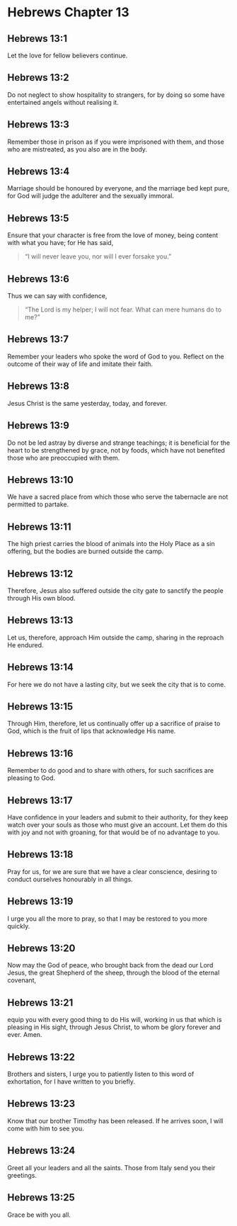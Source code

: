 # Hebrews Chapter 13

## Hebrews 13:1

Let the love for fellow believers continue.

## Hebrews 13:2

Do not neglect to show hospitality to strangers, for by doing so some have entertained angels without realising it.

## Hebrews 13:3

Remember those in prison as if you were imprisoned with them, and those who are mistreated, as you also are in the body.

## Hebrews 13:4

Marriage should be honoured by everyone, and the marriage bed kept pure, for God will judge the adulterer and the sexually immoral.

## Hebrews 13:5

Ensure that your character is free from the love of money, being content with what you have; for He has said,

> “I will never leave you, nor will I ever forsake you.”

## Hebrews 13:6

Thus we can say with confidence,

> “The Lord is my helper; I will not fear.
> What can mere humans do to me?”

## Hebrews 13:7

Remember your leaders who spoke the word of God to you. Reflect on the outcome of their way of life and imitate their faith.

## Hebrews 13:8

Jesus Christ is the same yesterday, today, and forever.

## Hebrews 13:9

Do not be led astray by diverse and strange teachings; it is beneficial for the heart to be strengthened by grace, not by foods, which have not benefited those who are preoccupied with them.

## Hebrews 13:10

We have a sacred place from which those who serve the tabernacle are not permitted to partake.

## Hebrews 13:11

The high priest carries the blood of animals into the Holy Place as a sin offering, but the bodies are burned outside the camp.

## Hebrews 13:12

Therefore, Jesus also suffered outside the city gate to sanctify the people through His own blood.

## Hebrews 13:13

Let us, therefore, approach Him outside the camp, sharing in the reproach He endured.

## Hebrews 13:14

For here we do not have a lasting city, but we seek the city that is to come.

## Hebrews 13:15

Through Him, therefore, let us continually offer up a sacrifice of praise to God, which is the fruit of lips that acknowledge His name.

## Hebrews 13:16

Remember to do good and to share with others, for such sacrifices are pleasing to God.

## Hebrews 13:17

Have confidence in your leaders and submit to their authority, for they keep watch over your souls as those who must give an account. Let them do this with joy and not with groaning, for that would be of no advantage to you.

## Hebrews 13:18

Pray for us, for we are sure that we have a clear conscience, desiring to conduct ourselves honourably in all things.

## Hebrews 13:19

I urge you all the more to pray, so that I may be restored to you more quickly.

## Hebrews 13:20

Now may the God of peace, who brought back from the dead our Lord Jesus, the great Shepherd of the sheep, through the blood of the eternal covenant,

## Hebrews 13:21

equip you with every good thing to do His will, working in us that which is pleasing in His sight, through Jesus Christ, to whom be glory forever and ever. Amen.

## Hebrews 13:22

Brothers and sisters, I urge you to patiently listen to this word of exhortation, for I have written to you briefly.

## Hebrews 13:23

Know that our brother Timothy has been released. If he arrives soon, I will come with him to see you.

## Hebrews 13:24

Greet all your leaders and all the saints. Those from Italy send you their greetings.

## Hebrews 13:25

Grace be with you all.
